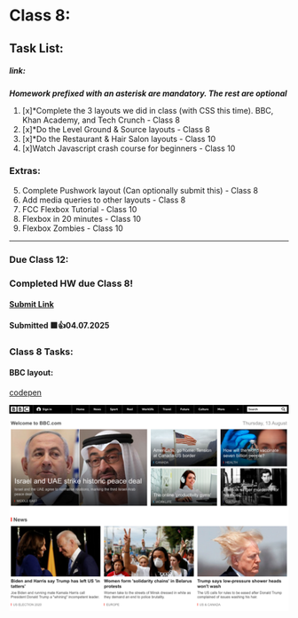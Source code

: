 # Class 8: 
## Task List:
##### link: 
***Homework prefixed with an asterisk are mandatory. The rest are optional***
1. [x]*Complete the 3 layouts we did in class (with CSS this time). BBC, Khan Academy, and Tech Crunch - Class 8
2. [x]*Do the Level Ground & Source layouts - Class 8
3. [x]*Do the Restaurant & Hair Salon layouts - Class 10
4. [x]Watch Javascript crash course for beginners - Class 10

### Extras: 
5. Complete Pushwork layout (Can optionally submit this) - Class 8
6. Add media queries to other layouts - Class 8
7. FCC Flexbox Tutorial - Class 10
8. Flexbox in 20 minutes - Class 10
9. Flexbox Zombies - Class 10
---
### Due Class 12:


### Completed HW due Class 8!
#### [Submit Link](https://docs.google.com/forms/d/e/1FAIpQLSckLQFQv7B0ToQ9S-fHIJUSA7KdfzpF62_kaJIcl1sfSb74vQ/viewform)
#### Submitted 🟩👍04.07.2025


### Class 8 Tasks:

#### BBC layout:

[codepen]()

![BBC Layout](./images/bbc-image.png)